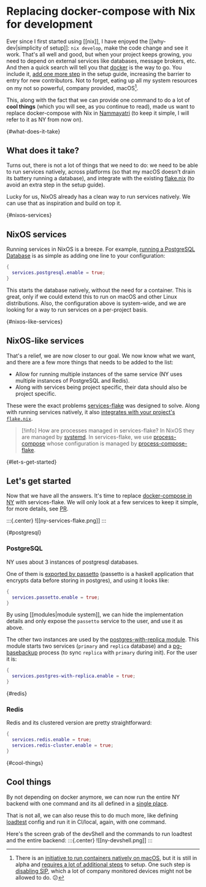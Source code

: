 # Replacing docker-compose with Nix for development

Ever since I first started using [[nix]], I have enjoyed the [[why-dev|simplicity of setup]]: `nix develop`, make the code change and see it work. That's all well and good, but when your project keeps growing, you need to depend on external services like databases, message brokers, etc. And then a quick search will tell you that [docker](https://www.docker.com/) is the way to go. You include it, [add one more step](https://github.com/nammayatri/nammayatri/tree/f056bb994fbf9adefa454319032ca35c34ea65bc/Backend#other-tools) in the setup guide, increasing the barrier to entry for new contributors. Not to forget, eating up all my system resources on my not so powerful, company provided, macOS[^native-macos].

This, along with the fact that we can provide one command to do a lot of **cool things** (which you will see, as you continue to read), made us want to replace docker-compose with Nix in [Nammayatri](https://github.com/nammayatri/nammayatri) (to keep it simple, I will refer to it as NY from now on).

[^native-macos]: There is an [initiative to run containers natively on macOS](https://github.com/macOScontainers/homebrew-formula), but it is still in alpha and [requires a lot of additional steps](https://github.com/macOScontainers/homebrew-formula?tab=readme-ov-file#installation) to setup. One such step is [disabling SIP](https://developer.apple.com/documentation/security/disabling_and_enabling_system_integrity_protection#3599244), which a lot of company monitored devices might not be allowed to do. 😕

{#what-does-it-take}

## What does it take?

Turns out, there is not a lot of things that we need to do: we need to be able to run services natively, across platforms (so that my macOS doesn't drain its battery running a database), and integrate with the existing [flake.nix](https://github.com/nammayatri/nammayatri/blob/main/flake.nix) (to avoid an extra step in the setup guide).

Lucky for us, NixOS already has a clean way to run services natively. We can use that as inspiration and build on top it.

{#nixos-services}

## NixOS services

Running services in NixOS is a breeze. For example, [running a PostgreSQL Database](https://nixos.wiki/wiki/PostgreSQL) is as simple as adding one line to your configuration:

```nix
{
  services.postgresql.enable = true;
}
```

This starts the database natively, without the need for a container. This is great, only if we could extend this to run on macOS and other Linux distributions. Also, the configuration above is system-wide, and we are looking for a way to run services on a per-project basis.

{#nixos-like-services}

## NixOS-like services

That's a relief, we are now closer to our goal. We now know what we want, and there are a few more things that needs to be added to the list:

- Allow for running multiple instances of the same service (NY uses multiple instances of PostgreSQL and Redis).
- Along with services being project specific, their data should also be project specific.

These were the exact problems [services-flake](https://community.flake.parts/services-flake) was designed to solve. Along with running services natively, it also [integrates with your project's `flake.nix`](https://community.flake.parts/services-flake/start).

>[!info] How are processes managed in services-flake?
> In NixOS they are managed by [systemd](https://en.wikipedia.org/wiki/Systemd). In services-flake, we use [process-compose](https://github.com/F1bonacc1/process-compose) whose configuration is managed by [process-compose-flake](https://community.flake.parts/process-compose-flake).

{#let-s-get-started}

## Let's get started

Now that we have all the answers. It's time to replace [docker-compose in NY](https://github.com/nammayatri/nammayatri/blob/f056bb994fbf9adefa454319032ca35c34ea65bc/Backend/nix/arion-configuration.nix) with services-flake. We will only look at a few services to keep it simple, for more details, see [PR](https://github.com/nammayatri/nammayatri/pull/3718).

:::{.center}
![[ny-services-flake.png]]
:::

{#postgresql}

### PostgreSQL

NY uses about 3 instances of postgresql databases.

One of them is [exported by passetto](https://github.com/nammayatri/passetto/blob/nixify/process-compose.nix) (passetto is a haskell application that encrypts data before storing in postgres), and using it looks like:

```nix
{
  services.passetto.enable = true;
}
```

By using [[modules|module system]], we can hide the implementation details and only expose the `passetto` service to the user, and use it as above.

The other two instances are used by the [postgres-with-replica module](https://github.com/nammayatri/nammayatri/blob/ccab8da607cfd8d4e9f7d28b55b83e22eec1af9b/Backend/nix/services/postgres-with-replica.nix). This module starts two services (`primary` and `replica` database) and a [pg-basebackup](https://www.postgresql.org/docs/current/app-pgbasebackup.html) process (to sync `replica` with `primary` during init). For the user it is:

```nix
{
  services.postgres-with-replica.enable = true;
}
```

{#redis}

### Redis

Redis and its clustered version are pretty straightforward:

```nix
{
  services.redis.enable = true;
  services.redis-cluster.enable = true;
}
```

{#cool-things}

## Cool things

By not depending on docker anymore, we can now run the entire NY backend with one command and its all defined in a [single place](https://github.com/nammayatri/nammayatri/blob/ccab8da607cfd8d4e9f7d28b55b83e22eec1af9b/Backend/nix/services/nammayatri.nix). 

That is not all, we can also reuse this to do much more, like defining [loadtest](https://github.com/nammayatri/nammayatri/blob/ccab8da607cfd8d4e9f7d28b55b83e22eec1af9b/Backend/load-test/default.nix) config and run it in CI/local, again, with one command.

Here's the screen grab of the devShell and the commands to run loadtest and the entire backend:
:::{.center}
![[ny-devshell.png]]
:::
